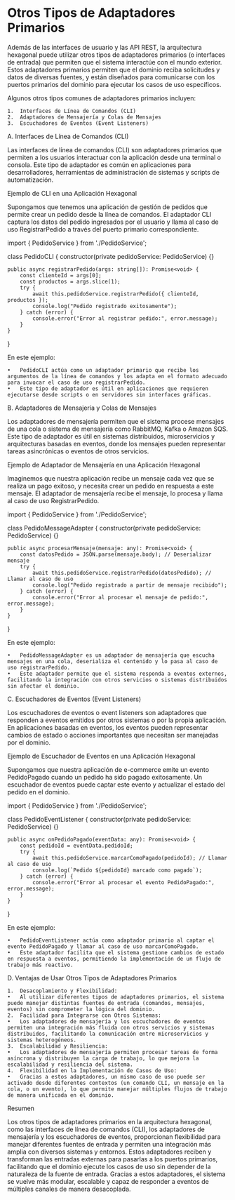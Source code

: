# Otros Tipos de Adaptadores Primarios

Además de las interfaces de usuario y las API REST, la arquitectura hexagonal puede utilizar otros tipos de adaptadores primarios (o interfaces de entrada) que permiten que el sistema interactúe con el mundo exterior. Estos adaptadores primarios permiten que el dominio reciba solicitudes y datos de diversas fuentes, y están diseñados para comunicarse con los puertos primarios del dominio para ejecutar los casos de uso específicos.

Algunos otros tipos comunes de adaptadores primarios incluyen:

	1.	Interfaces de Línea de Comandos (CLI)
	2.	Adaptadores de Mensajería y Colas de Mensajes
	3.	Escuchadores de Eventos (Event Listeners)

A. Interfaces de Línea de Comandos (CLI)

Las interfaces de línea de comandos (CLI) son adaptadores primarios que permiten a los usuarios interactuar con la aplicación desde una terminal o consola. Este tipo de adaptador es común en aplicaciones para desarrolladores, herramientas de administración de sistemas y scripts de automatización.

Ejemplo de CLI en una Aplicación Hexagonal

Supongamos que tenemos una aplicación de gestión de pedidos que permite crear un pedido desde la línea de comandos. El adaptador CLI captura los datos del pedido ingresados por el usuario y llama al caso de uso RegistrarPedido a través del puerto primario correspondiente.

import { PedidoService } from './PedidoService';

class PedidoCLI {
    constructor(private pedidoService: PedidoService) {}

    public async registrarPedido(args: string[]): Promise<void> {
        const clienteId = args[0];
        const productos = args.slice(1);
        try {
            await this.pedidoService.registrarPedido({ clienteId, productos });
            console.log("Pedido registrado exitosamente");
        } catch (error) {
            console.error("Error al registrar pedido:", error.message);
        }
    }
}

En este ejemplo:

	•	PedidoCLI actúa como un adaptador primario que recibe los argumentos de la línea de comandos y los adapta en el formato adecuado para invocar el caso de uso registrarPedido.
	•	Este tipo de adaptador es útil en aplicaciones que requieren ejecutarse desde scripts o en servidores sin interfaces gráficas.

B. Adaptadores de Mensajería y Colas de Mensajes

Los adaptadores de mensajería permiten que el sistema procese mensajes de una cola o sistema de mensajería como RabbitMQ, Kafka o Amazon SQS. Este tipo de adaptador es útil en sistemas distribuidos, microservicios y arquitecturas basadas en eventos, donde los mensajes pueden representar tareas asincrónicas o eventos de otros servicios.

Ejemplo de Adaptador de Mensajería en una Aplicación Hexagonal

Imaginemos que nuestra aplicación recibe un mensaje cada vez que se realiza un pago exitoso, y necesita crear un pedido en respuesta a este mensaje. El adaptador de mensajería recibe el mensaje, lo procesa y llama al caso de uso RegistrarPedido.

import { PedidoService } from './PedidoService';

class PedidoMessageAdapter {
    constructor(private pedidoService: PedidoService) {}

    public async procesarMensaje(mensaje: any): Promise<void> {
        const datosPedido = JSON.parse(mensaje.body); // Deserializar mensaje
        try {
            await this.pedidoService.registrarPedido(datosPedido); // Llamar al caso de uso
            console.log("Pedido registrado a partir de mensaje recibido");
        } catch (error) {
            console.error("Error al procesar el mensaje de pedido:", error.message);
        }
    }
}

En este ejemplo:

	•	PedidoMessageAdapter es un adaptador de mensajería que escucha mensajes en una cola, deserializa el contenido y lo pasa al caso de uso registrarPedido.
	•	Este adaptador permite que el sistema responda a eventos externos, facilitando la integración con otros servicios o sistemas distribuidos sin afectar el dominio.

C. Escuchadores de Eventos (Event Listeners)

Los escuchadores de eventos o event listeners son adaptadores que responden a eventos emitidos por otros sistemas o por la propia aplicación. En aplicaciones basadas en eventos, los eventos pueden representar cambios de estado o acciones importantes que necesitan ser manejadas por el dominio.

Ejemplo de Escuchador de Eventos en una Aplicación Hexagonal

Supongamos que nuestra aplicación de e-commerce emite un evento PedidoPagado cuando un pedido ha sido pagado exitosamente. Un escuchador de eventos puede captar este evento y actualizar el estado del pedido en el dominio.

import { PedidoService } from './PedidoService';

class PedidoEventListener {
    constructor(private pedidoService: PedidoService) {}

    public async onPedidoPagado(eventData: any): Promise<void> {
        const pedidoId = eventData.pedidoId;
        try {
            await this.pedidoService.marcarComoPagado(pedidoId); // Llamar al caso de uso
            console.log(`Pedido ${pedidoId} marcado como pagado`);
        } catch (error) {
            console.error("Error al procesar el evento PedidoPagado:", error.message);
        }
    }
}

En este ejemplo:

	•	PedidoEventListener actúa como adaptador primario al captar el evento PedidoPagado y llamar al caso de uso marcarComoPagado.
	•	Este adaptador facilita que el sistema gestione cambios de estado en respuesta a eventos, permitiendo la implementación de un flujo de trabajo más reactivo.

D. Ventajas de Usar Otros Tipos de Adaptadores Primarios

	1.	Desacoplamiento y Flexibilidad:
	•	Al utilizar diferentes tipos de adaptadores primarios, el sistema puede manejar distintas fuentes de entrada (comandos, mensajes, eventos) sin comprometer la lógica del dominio.
	2.	Facilidad para Integrarse con Otros Sistemas:
	•	Los adaptadores de mensajería y los escuchadores de eventos permiten una integración más fluida con otros servicios y sistemas distribuidos, facilitando la comunicación entre microservicios y sistemas heterogéneos.
	3.	Escalabilidad y Resiliencia:
	•	Los adaptadores de mensajería permiten procesar tareas de forma asíncrona y distribuyen la carga de trabajo, lo que mejora la escalabilidad y resiliencia del sistema.
	4.	Flexibilidad en la Implementación de Casos de Uso:
	•	Gracias a estos adaptadores, un mismo caso de uso puede ser activado desde diferentes contextos (un comando CLI, un mensaje en la cola, o un evento), lo que permite manejar múltiples flujos de trabajo de manera unificada en el dominio.

Resumen

Los otros tipos de adaptadores primarios en la arquitectura hexagonal, como las interfaces de línea de comandos (CLI), los adaptadores de mensajería y los escuchadores de eventos, proporcionan flexibilidad para manejar diferentes fuentes de entrada y permiten una integración más amplia con diversos sistemas y entornos. Estos adaptadores reciben y transforman las entradas externas para pasarlas a los puertos primarios, facilitando que el dominio ejecute los casos de uso sin depender de la naturaleza de la fuente de entrada. Gracias a estos adaptadores, el sistema se vuelve más modular, escalable y capaz de responder a eventos de múltiples canales de manera desacoplada.